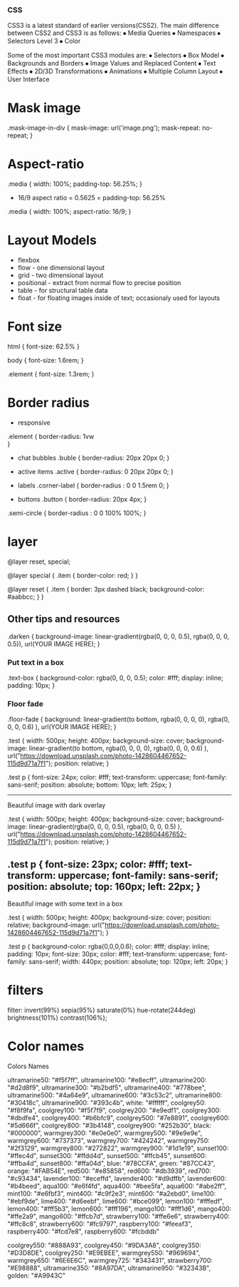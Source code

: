 ### CSS
CSS3 is a latest standard of earlier versions(CSS2). The main difference between CSS2 and CSS3 is as follows:
⦁ Media Queries
⦁ Namespaces
⦁ Selectors Level 3
⦁ Color

Some of the most important CSS3 modules are:
⦁ Selectors
⦁ Box Model
⦁ Backgrounds and Borders
⦁ Image Values and Replaced Content
⦁ Text Effects
⦁ 2D/3D Transformations
⦁ Animations
⦁ Multiple Column Layout
⦁ User Interface


# Mask image
.mask-image-in-div {
  mask-image: url('image.png');
  mask-repeat: no-repeat;
}

# Aspect-ratio

.media {
  width: 100%;
  padding-top: 56.25%;
}

- 16/9 aspect ratio = 0.5625 = padding-top: 56.25%

.media {
  width: 100%;
  aspect-ratio: 16/9;
}

# Layout Models

- flexbox
- flow - one dimensional layout
- grid - two dimensional layout
- positional - extract from normal flow to precise position
- table - for structural table data
- float - for floating images inside of text; occasionaly used for layouts

# Font size

  html {
    font-size: 62.5%
  }

  body {
    font-size: 1.6rem;
  }

  .element {
    font-size: 1.3rem;
  }


# Border radius

- responsive

.element {
  border-radius: 1vw\
}

- chat bubbles
.buble {
   border-radius: 20px 20px 0;
 }

- active items
.active {
  border-radius: 0 20px 20px 0;
}

- labels
.corner-label {
   border-radius : 0 0 1.5rem 0;
}

- buttons
.button {
   border-radius: 20px 4px;
}

.semi-circle {
    border-radius : 0 0 100% 100%;
}

# layer
@layer reset, special;

@layer special {
  .item {
    border-color: red;
  }
}

@layer reset {
  .item {
    border: 3px dashed black;
    background-color: #aabbcc;
  }
}


## Other tips and resources

.darken {
	background-image: linear-gradient(rgba(0, 0, 0, 0.5), rgba(0, 0, 0, 0.5)), url(YOUR IMAGE HERE);
}



### Put text in a box
.text-box {
	background-color: rgba(0, 0, 0, 0.5);
	color: #fff;
	display: inline;
	padding: 10px;
}



### Floor fade
.floor-fade {
	background: linear-gradient(to bottom, rgba(0, 0, 0, 0), rgba(0, 0, 0, 0.6) ), url(YOUR IMAGE HERE);
}


.test {
    width: 500px;
    height: 400px;
    background-size: cover;
    background-image: linear-gradient(to bottom, rgba(0, 0, 0, 0), rgba(0, 0, 0, 0.6) ), url("https://download.unsplash.com/photo-1428604467652-115d9d71a7f1");
    position: relative;
}

.test p {
    font-size: 24px;
    color: #fff;
    text-transform: uppercase;
    font-family: sans-serif;
    position: absolute;
    bottom: 10px;
    left: 25px;
}

----------------------------------------

<div class="test">
    <p>Beautiful image with dark overlay</p>
</div>

.test {
    width: 500px;
    height: 400px;
    background-size: cover;
    background-image: linear-gradient(rgba(0, 0, 0, 0.5), rgba(0, 0, 0, 0.5) ), url("https://download.unsplash.com/photo-1428604467652-115d9d71a7f1");
    position: relative;
}

.test p {
    font-size: 23px;
    color: #fff;
    text-transform: uppercase;
    font-family: sans-serif;
    position: absolute;
    top: 160px;
    left: 22px;
}
------------------------------------------

<div class="test">
    <p>Beautiful image with some text in a box</p>
</div>


.test {
    width: 500px;
    height: 400px;
    background-size: cover;
    position: relative;
    background-image: url("https://download.unsplash.com/photo-1428604467652-115d9d71a7f1");
}

.test p {
    background-color: rgba(0,0,0,0.6);
    color: #fff;
    display: inline;
    padding: 10px;
    font-size: 30px;
    color: #fff;
    text-transform: uppercase;
    font-family: sans-serif;
    width: 440px;
    position: absolute;
    top: 120px;
    left: 20px;
}


# filters
filter: invert(99%) sepia(95%) saturate(0%) hue-rotate(244deg) brightness(101%) contrast(106%);


# Color names
Colors Names

ultramarine50: "#f5f7ff",
ultramarine100: "#e8ecff",
ultramarine200: "#d2d8f9",
ultramarine300: "#b2bdf5",
ultramarine400: "#778bee",
ultramarine500: "#4a64e9",
ultramarine600: "#3c53c2",
ultramarine800: "#30418c",
ultramarine900: "#393c4b",
white: "#ffffff",
coolgrey50: "#f8f9fa",
coolgrey100: "#f5f7f9",
coolgrey200: "#e9edf1",
coolgrey300: "#dbdfe4",
coolgrey400: "#b6bfc9",
coolgrey500: "#7e8891",
coolgrey600: "#5d666f",
coolgrey800: "#3b4148",
coolgrey900: "#252b30",
black: "#000000",
warmgrey300: "#e0e0e0",
warmgrey500: "#9e9e9e",
warmgrey600: "#737373",
warmgrey700: "#424242",
warmgrey750: "#2f3129",
warmgrey800: "#272822",
warmgrey900: "#1d1e19",
sunset100: "#ffec4d",
sunset300: "#ffdd4d",
sunset500: "#ffcb45",
sunset600: "#ffba4d",
sunset800: "#ffa04d",
blue: "#78CCFA",
green: "#87CC43",
orange: "#FAB54E",
red500: "#e85858",
red600: "#db3939",
red700: "#c93434",
lavender100: "#eceffd",
lavender400: "#d9dffb",
lavender600: "#b4beed",
aqua100: "#e6f4fd",
aqua400: "#bee5fa",
aqua600: "#abe2ff",
mint100: "#e6fbf3",
mint400: "#c9f2e3",
mint600: "#a2ebd0",
lime100: "#ebf9de",
lime400: "#d6eebf",
lime600: "#bce099",
lemon100: "#fffedf",
lemon400: "#fff5b3",
lemon600: "#fff196",
mango100: "#fff1d6",
mango400: "#ffe2a9",
mango600: "#ffcb7d",
strawberry100: "#ffe6e6",
strawberry400: "#ffc8c8",
strawberry600: "#fc9797",
raspberry100: "#feeaf3",
raspberry400: "#fcd7e8",
raspberry600: "#fcbddb"

coolgrey550: "#888A93",
coolgrey450: "#9DA3A8",
coolgrey350: "#D3D8DE",
coolgrey250: "#E9EBEE",
warmgrey550: "#969694",
warmgrey650: "#6E6E6C",
warmgrey725: "#343431",
strawberry700: "#E98888",
ultramarine350: "#8A97DA",
ultramarine950: "#32343B",
golden: "#A9943C"
